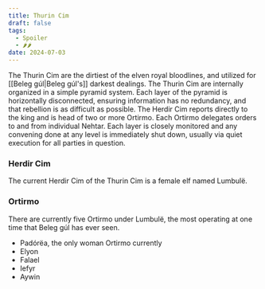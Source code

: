 ```yaml
---
title: Thurin Cim
draft: false
tags:
  - Spoiler
  - 🌶🌶
date: 2024-07-03
---
```

The Thurin Cim are the dirtiest of the elven royal bloodlines, and utilized for [[Beleg gúl|Beleg gúl's]] darkest dealings. The Thurin Cim are internally organized in a simple pyramid system. Each layer of the pyramid is horizontally disconnected, ensuring information has no redundancy, and that rebellion is as difficult as possible.
The Herdir Cim reports directly to the king and is head of two or more Ortirmo. Each Ortirmo delegates orders to and from individual Nehtar. Each layer is closely monitored and any convening done at any level is immediately shut down, usually via quiet execution for all parties in question.
### Herdir Cim
The current Herdir Cim of the Thurin Cim is a female elf named Lumbulë.
### Ortirmo
There are currently five Ortirmo under Lumbulë, the most operating at one time that Beleg gúl has ever seen.
- Padórëa, the only woman Ortirmo currently
- Elyon 
- Falael
- Iefyr
- Aywin